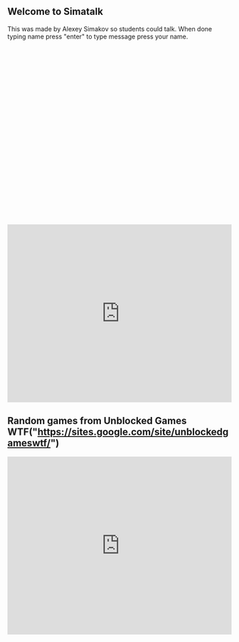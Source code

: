 ## Welcome to Simatalk

This was made by Alexey Simakov so students could talk. When done typing name press "enter" to type message press your name.

<div id="tlkio" data-channel="student-talk" data-theme="theme--minimal" style="width:100%;height:400;"></div><script async src="http://tlk.io/embed.js" type="text/javascript"></script>

<iframe src="https://tlk.io/student-talk" width="100%" height="400" frameborder="0" scrolling="no"></iframe>

## Random games from Unblocked Games WTF("https://sites.google.com/site/unblockedgameswtf/")
<iframe src="https://sites.google.com/site/unblockedgameswtf/" width="100%" height="400" frameborder="0" scrolling="no"></iframe>
